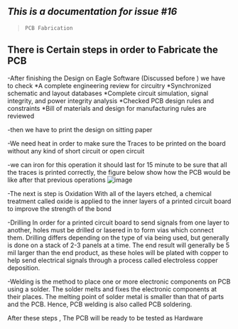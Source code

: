 ## ***This is a documentation for issue #16***    
> `PCB Fabrication`

## There is Certain steps in order to Fabricate the PCB 
  -After finishing the Design on Eagle Software (Discussed before ) we have to check 
    *A complete engineering review for circuitry
    *Synchronized schematic and layout databases
    *Complete circuit simulation, signal integrity, and power integrity analysis
    *Checked PCB design rules and constraints
    *Bill of materials and design for manufacturing rules are reviewed
    
  -then we have to print the design on sitting paper 
  
  -We need heat in order to make sure the Traces to be printed on the board without any kind of short circuit or open circuit 
  
  -we can iron for this operation it should last for 15 minute to be sure that all the traces is printed correctly, the figure below show how the PCB would      be like after that previous operations 
  ![image](https://user-images.githubusercontent.com/93758246/234363488-843edadc-2b94-4674-9803-699483e3f182.png)

  -The next is step is Oxidation 
  With all of the layers etched, a chemical treatment called oxide is applied to the inner layers of a printed circuit board to improve the strength of the     bond
  
  -Drilling
  In order for a printed circuit board to send signals from one layer to another, holes must be drilled or lasered in to form vias which connect them.         Drilling differs depending on the type of via being used, but generally is done on a stack of 2-3 panels at a time. The end result will generally be 5 mil   larger than the end product, as these holes will be plated with copper to help send electrical signals through a process called electroless copper           deposition.
  
  -Welding 
  is the method to place one or more electronic components on PCB using a solder. The solder melts and fixes the electronic components at their places. The     melting point of solder metal is smaller than that of parts and the PCB. Hence, PCB welding is also called PCB soldering.
  
  After these steps , The PCB will be ready to be tested as Hardware 
